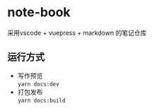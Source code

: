 # note-book
采用vscode + vuepress + markdown 的笔记仓库

## 运行方式
- 写作预览  
`yarn docs:dev`
- 打包发布  
`yarn docs:build`